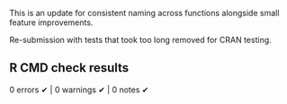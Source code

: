 This is an update for consistent naming across functions alongside small feature improvements.

Re-submission with tests that took too long removed for CRAN testing.

## R CMD check results

0 errors ✔ | 0 warnings ✔ | 0 notes ✔

